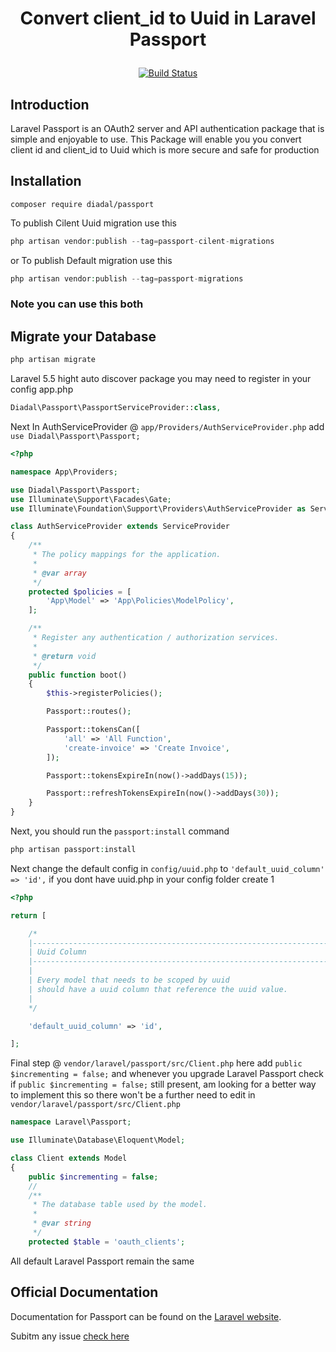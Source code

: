 
# <p align="center">Convert client_id to Uuid in Laravel Passport</p>

<p align="center">
<a href="https://travis-ci.org/diadal/passport"><img src="https://travis-ci.org/diadal/passport.svg?branch=master" alt="Build Status"></a>
<!-- <a href="https://packagist.org/packages/diadal/passport"><img src="https://poser.pugx.org/diadal/passport/d/total.svg" alt="Total Downloads"></a> -->
<!-- <a href="https://packagist.org/packages/diadal/passport"><img src="https://poser.pugx.org/diadal/passport/v/stable.svg" alt="Latest Stable Version"></a>
<a href="https://packagist.org/packages/diadal/passport"><img src="https://poser.pugx.org/diadal/passport/license.svg" alt="License"></a> -->
</p>



## Introduction

Laravel Passport is an OAuth2 server and API authentication package that is simple and enjoyable to use.
This Package will enable you you convert client id and client_id to Uuid which is more secure and safe for production 

## Installation

```shell
composer require diadal/passport
```

To publish Cilent Uuid migration use this 

```php
php artisan vendor:publish --tag=passport-cilent-migrations
```
or
To publish Default migration use this

```php
php artisan vendor:publish --tag=passport-migrations
```

### Note you can use this both

## Migrate your Database 

```php
php artisan migrate
```

Laravel 5.5 hight auto discover package  you may need to register in your config app.php
```php
Diadal\Passport\PassportServiceProvider::class,
```

Next In AuthServiceProvider @ `app/Providers/AuthServiceProvider.php` add `use Diadal\Passport\Passport;`

```php
<?php

namespace App\Providers;

use Diadal\Passport\Passport;
use Illuminate\Support\Facades\Gate;
use Illuminate\Foundation\Support\Providers\AuthServiceProvider as ServiceProvider;

class AuthServiceProvider extends ServiceProvider
{
    /**
     * The policy mappings for the application.
     *
     * @var array
     */
    protected $policies = [
        'App\Model' => 'App\Policies\ModelPolicy',
    ];

    /**
     * Register any authentication / authorization services.
     *
     * @return void
     */
    public function boot()
    {
        $this->registerPolicies();

        Passport::routes();

        Passport::tokensCan([
            'all' => 'All Function',
            'create-invoice' => 'Create Invoice',
        ]);

        Passport::tokensExpireIn(now()->addDays(15));

        Passport::refreshTokensExpireIn(now()->addDays(30));
    }
}

```
Next, you should run the `passport:install` command
```php
php artisan passport:install
```

Next change the default config in `config/uuid.php`   to `'default_uuid_column' => 'id',` if you dont have uuid.php in your config folder create 1 

```php
<?php

return [

    /*
    |--------------------------------------------------------------------------
    | Uuid Column
    |--------------------------------------------------------------------------
    |
    | Every model that needs to be scoped by uuid
    | should have a uuid column that reference the uuid value.
    |
    */

    'default_uuid_column' => 'id',

];
```


Final step @ `vendor/laravel/passport/src/Client.php` here add `public $incrementing = false;` and whenever you upgrade Laravel Passport check if `public $incrementing = false;` still present, am looking for a better way to implement this so there won't be a further need to edit in `vendor/laravel/passport/src/Client.php`  

```php
namespace Laravel\Passport;

use Illuminate\Database\Eloquent\Model;

class Client extends Model
{
    public $incrementing = false;
    // 
    /**
     * The database table used by the model.
     *
     * @var string
     */
    protected $table = 'oauth_clients';

```

All default Laravel Passport remain the same  

## Official Documentation

Documentation for Passport can be found on the [Laravel website](http://laravel.com/docs/master/passport).

Subitm any issue <a href="https://github.com/diadal/passport/issues">check here</a> 


